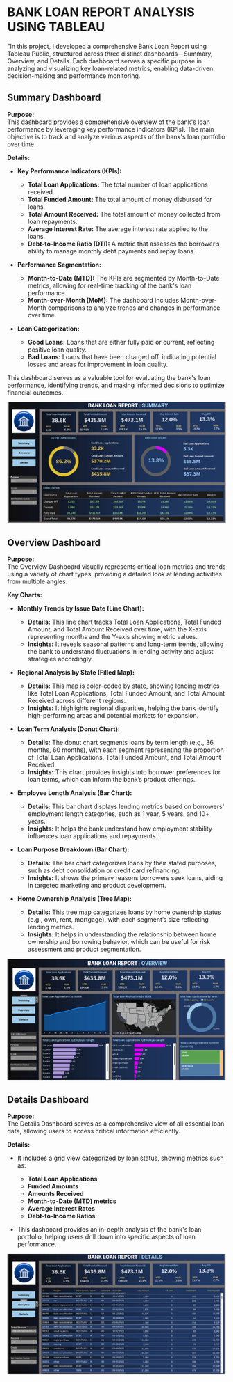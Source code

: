 # BANK LOAN REPORT ANALYSIS USING TABLEAU


"In this project, I developed a comprehensive Bank Loan Report using Tableau Public, structured across three distinct dashboards—Summary, Overview, and Details. Each dashboard serves a specific purpose in analyzing and visualizing key loan-related metrics, enabling data-driven decision-making and performance monitoring.
## Summary Dashboard

**Purpose:**  
This dashboard provides a comprehensive overview of the bank's loan performance by leveraging key performance indicators (KPIs). The main objective is to track and analyze various aspects of the bank's loan portfolio over time.

**Details:**  
- **Key Performance Indicators (KPIs):**
  - **Total Loan Applications:** The total number of loan applications received.
  - **Total Funded Amount:** The total amount of money disbursed for loans.
  - **Total Amount Received:** The total amount of money collected from loan repayments.
  - **Average Interest Rate:** The average interest rate applied to the loans.
  - **Debt-to-Income Ratio (DTI):** A metric that assesses the borrower’s ability to manage monthly debt payments and repay loans.

- **Performance Segmentation:**
  - **Month-to-Date (MTD):** The KPIs are segmented by Month-to-Date metrics, allowing for real-time tracking of the bank's loan performance.
  - **Month-over-Month (MoM):** The dashboard includes Month-over-Month comparisons to analyze trends and changes in performance over time.

- **Loan Categorization:**
  - **Good Loans:** Loans that are either fully paid or current, reflecting positive loan quality.
  - **Bad Loans:** Loans that have been charged off, indicating potential losses and areas for improvement in loan quality.

This dashboard serves as a valuable tool for evaluating the bank's loan performance, identifying trends, and making informed decisions to optimize financial outcomes.


![alttext](https://github.com/Saichandu19/BANK-LOAN-REPORT-ANALYSIS-DASHBOARD-USING-TABLEAU/blob/main/SUMMARY_DASHBOARD.png?raw=true)

## Overview Dashboard

**Purpose:**  
The Overview Dashboard visually represents critical loan metrics and trends using a variety of chart types, providing a detailed look at lending activities from multiple angles.

**Key Charts:**

- **Monthly Trends by Issue Date (Line Chart):**
  - **Details:** This line chart tracks Total Loan Applications, Total Funded Amount, and Total Amount Received over time, with the X-axis representing months and the Y-axis showing metric values.
  - **Insights:** It reveals seasonal patterns and long-term trends, allowing the bank to understand fluctuations in lending activity and adjust strategies accordingly.

- **Regional Analysis by State (Filled Map):**
  - **Details:** This map is color-coded by state, showing lending metrics like Total Loan Applications, Total Funded Amount, and Total Amount Received across different regions.
  - **Insights:** It highlights regional disparities, helping the bank identify high-performing areas and potential markets for expansion.

- **Loan Term Analysis (Donut Chart):**
  - **Details:** The donut chart segments loans by term length (e.g., 36 months, 60 months), with each segment representing the proportion of Total Loan Applications, Total Funded Amount, and Total Amount Received.
  - **Insights:** This chart provides insights into borrower preferences for loan terms, which can inform the bank’s product offerings.

- **Employee Length Analysis (Bar Chart):**
  - **Details:** This bar chart displays lending metrics based on borrowers' employment length categories, such as 1 year, 5 years, and 10+ years.
  - **Insights:** It helps the bank understand how employment stability influences loan applications and repayments.

- **Loan Purpose Breakdown (Bar Chart):**
  - **Details:** The bar chart categorizes loans by their stated purposes, such as debt consolidation or credit card refinancing.
  - **Insights:** It shows the primary reasons borrowers seek loans, aiding in targeted marketing and product development.

- **Home Ownership Analysis (Tree Map):**
  - **Details:** This tree map categorizes loans by home ownership status (e.g., own, rent, mortgage), with each segment’s size reflecting lending metrics.
  - **Insights:** It helps in understanding the relationship between home ownership and borrowing behavior, which can be useful for risk assessment and product segmentation.



![alttext](https://github.com/Saichandu19/BANK-LOAN-REPORT-ANALYSIS-DASHBOARD-USING-TABLEAU/blob/main/OVERVIEW_DASHBOARD.png?raw=true)

## Details Dashboard

**Purpose:**  
The Details Dashboard serves as a comprehensive view of all essential loan data, allowing users to access critical information efficiently.

**Details:**  
- It includes a grid view categorized by loan status, showing metrics such as:
  - **Total Loan Applications**
  - **Funded Amounts**
  - **Amounts Received**
  - **Month-to-Date (MTD) metrics**
  - **Average Interest Rates**
  - **Debt-to-Income Ratios**

- This dashboard provides an in-depth analysis of the bank's loan portfolio, helping users drill down into specific aspects of loan performance.


![alttext](https://github.com/Saichandu19/BANK-LOAN-REPORT-ANALYSIS-DASHBOARD-USING-TABLEAU/blob/main/DETAILS_DASHBOARD.png?raw=true)
